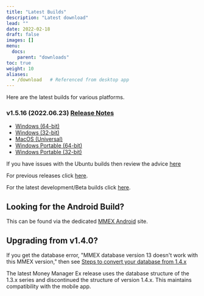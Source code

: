 ```yaml
---
title: "Latest Builds"
description: "Latest download"
lead: ""
date: 2022-02-18
draft: false
images: []
menu:
  docs:
    parent: "downloads"
toc: true
weight: 10
aliases:
  - /download   # Referenced from desktop app
---
```


Here are the latest builds for various platforms.

### v1.5.16 (2022.06.23) [Release Notes](https://github.com/moneymanagerex/moneymanagerex/releases/tag/v1.5.16)

- [Windows (64-bit)](https://github.com/moneymanagerex/moneymanagerex/releases/download/v1.5.16/mmex-1.5.16-win64.exe)
- [Windows (32-bit)](https://github.com/moneymanagerex/moneymanagerex/releases/download/v1.5.16/mmex-1.5.16-win32.exe)
- [MacOS (Universal)](https://github.com/moneymanagerex/moneymanagerex/releases/download/v1.5.16/mmex-1.5.16-Darwin.dmg)
- [Windows Portable (64-bit)](https://github.com/moneymanagerex/moneymanagerex/releases/download/v1.5.16/mmex-1.5.16-win64-portable.zip)
- [Windows Portable (32-bit)](https://github.com/moneymanagerex/moneymanagerex/releases/download/v1.5.16/mmex-1.5.16-win32-portable.zip)

If you have issues with the Ubuntu builds then review the advice [here](https://github.com/moneymanagerex/moneymanagerex/issues/4154#issuecomment-1106597921)

For previous releases click [here](../older).

For the latest development/Beta builds click [here](../development).

## Looking for the Android Build?

This can be found via the dedicated [MMEX Android](https://android.moneymanagerex.org/) site.

## Upgrading from v1.4.0?

If you get the database error, "MMEX database version 13 doesn't work with this MMEX version," 
then see [Steps to convert your database from 1.4.x](https://github.com/moneymanagerex/moneymanagerex/issues/2353)

The latest Money Manager Ex release uses the database structure of the 1.3.x series and discontinued the structure of version 1.4.x. 
This maintains compatibility with the mobile app.

